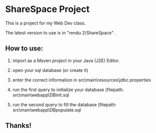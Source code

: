# ShareSpace Project

This is a project for my Web Dev class.

The latest version to use is in "rendu 2/ShareSpace" .

## How to use:

1. import as a Maven project in your Java (J2E) Editor.

2. open your sql database (or create it)

3. enter the correct information in src\main\resources\jdbc.properties

4. run the first query to initialize your database (filepath: src\main\webapp\DBinit.sql

5. run the second query to fill the database (filepath: src\main\webapp\DBpopulate.sql

## Thanks!
